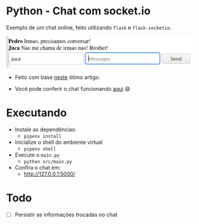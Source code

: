# Python - Chat com socket.io

Exemplo de um chat online, feito utilizando `flask` e `flask-socketio`.

![screenshot](https://github.com/renanstd/python-chat-socketio/blob/master/screenshots/print.png)

- Feito com base [neste](https://codeburst.io/building-your-first-chat-application-using-flask-in-7-minutes-f98de4adfa5d) ótimo artigo.

- Você pode conferir o chat funcionando [aqui](https://python-socketio-chat.herokuapp.com/) :smile:

# Executando

- Instale as dependências:
  - `pipenv install`
- Inicialize o shell do ambiente virtual
  - `pipenv shell`
- Execute o `main.py`
  - `python src/main.py`
- Confira o chat em:
  - http://127.0.0.1:5000/
  
# Todo

- [ ] Persistir as informações trocadas no chat
